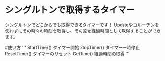 # シングルトンで取得するタイマー
シングルトンでどこからでも取得できるタイマーです！
Updateやコルーチンを使わずにその時々の時刻を取得し、その差を経過時間として取得することができます。

#使い方
'''
StartTimer()
タイマー開始
StopTimer()
タイマー一時停止
ResetTimer()
タイマーのリセット
GetTime()
経過時間の取得
'''
